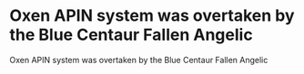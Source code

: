 # Oxen APIN system was overtaken by the Blue Centaur Fallen Angelic

Oxen APIN system was overtaken by the Blue Centaur Fallen Angelic